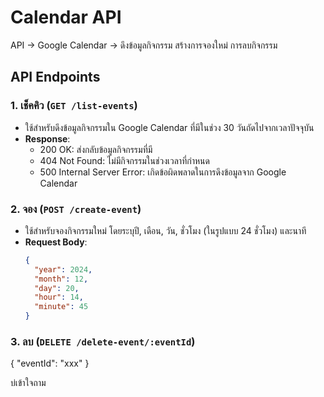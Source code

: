 # Calendar API

API -> Google Calendar -> ดึงข้อมูลกิจกรรม สร้างการจองใหม่ การลบกิจกรรม

## API Endpoints

### 1. **เช็คคิว** (`GET /list-events`)

- ใช้สำหรับดึงข้อมูลกิจกรรมใน Google Calendar ที่มีในช่วง 30 วันถัดไปจากเวลาปัจจุบัน
- **Response**:
  - 200 OK: ส่งกลับข้อมูลกิจกรรมที่มี
  - 404 Not Found: ไม่มีกิจกรรมในช่วงเวลาที่กำหนด
  - 500 Internal Server Error: เกิดข้อผิดพลาดในการดึงข้อมูลจาก Google Calendar

### 2. **จอง** (`POST /create-event`)

- ใช้สำหรับจองกิจกรรมใหม่ โดยระบุปี, เดือน, วัน, ชั่วโมง (ในรูปแบบ 24 ชั่วโมง) และนาที
- **Request Body**:
  ```json
  {
    "year": 2024,
    "month": 12,
    "day": 20,
    "hour": 14,
    "minute": 45
  }
  ```

### 3. **ลบ** (`DELETE /delete-event/:eventId`)

{
"eventId": "xxx"
}

บ่เข้าใจถาม
